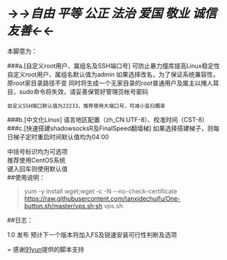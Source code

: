 #	→_→自由 平等 公正 法治 爱国 敬业 诚信 友善←_←

本脚意为：

###a.[自定义root用户、属组名及SSH端口号]
	可防止暴力撞库提高Linux稳定性
	自定义root用户、属组名默认值为admin
	如果选择改名，为了保证系统兼容性，原root家目录路径不变
	同时将生成一个无家目录的root普通用户及属主以掩人耳目，sudo命令将失效，请妥善保管好管理员帐号密码

	自定义SSH端口默认值为22233，推荐使用大端口号，可减小盲扫概率
###b.[中文化Linux]
	语言地区配置（zh_CN.UTF-8）、校准时间（CST-8）
###c.[快速搭建shadowsocksR及FinalSpeed翻墙梯]
	如果选择搭建梯子，则每日梯子定时重启时间默认值均为04:00

中括号标识均为可选项<br>
推荐使用CentOS系统<br>
键入回车则使用默认值<br>
##使用说明：
>	 yum -y install wget;wget -c -N --no-check-certificate https://raw.githubusercontent.com/tanxidechuifu/One-button.sh/master/vps.sh;sh vps.sh

##日志：

1.0 发布  预计下一个版本将加入FS及锐速安装可行性判断及选项

=
感谢[91yun](https://github.com/91yun)提供的脚本支持<br>
